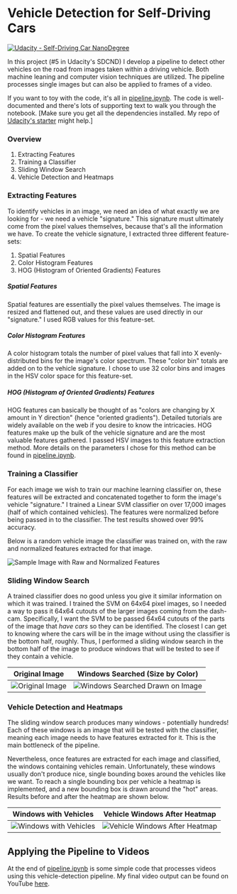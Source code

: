 # Vehicle Detection for Self-Driving Cars

[![Udacity - Self-Driving Car NanoDegree](https://s3.amazonaws.com/udacity-sdc/github/shield-carnd.svg)](http://www.udacity.com/drive)

In this project (#5 in Udacity's SDCND) I develop a pipeline to detect other vehicles on the road from images taken within a driving vehicle. Both machine leaning and computer vision techniques are utilized. The pipeline processes single images but can also be applied to frames of a video.

If you want to toy with the code, it's all in [pipeline.ipynb](https://github.com/SealedSaint/CarND-Term1-P5/blob/master/pipeline.ipynb). The code is well-documented and there's lots of supporting text to walk you through the notebook. [Make sure you get all the dependencies installed. My repo of [Udacity's starter](https://github.com/SealedSaint/CarND-Term1-Starter) might help.] 

### Overview

1. Extracting Features
2. Training a Classifier
3. Sliding Window Search
4. Vehicle Detection and Heatmaps

### Extracting Features

To identify vehicles in an image, we need an idea of what exactly we are looking for - we need a vehicle "signature." This signature must ultimately come from the pixel values themselves, because that's all the information we have. To create the vehicle signature, I extracted three different feature-sets:

1. Spatial Features
2. Color Histogram Features
3. HOG (Histogram of Oriented Gradients) Features

##### Spatial Features

Spatial features are essentially the pixel values themselves. The image is resized and flattened out, and these values are used directly in our "signature." I used RGB values for this feature-set.

##### Color Histogram Features

A color histogram totals the number of pixel values that fall into X evenly-distributed bins for the image's color spectrum. These "color bin" totals are added on to the vehicle signature. I chose to use 32 color bins and images in the HSV color space for this feature-set.

##### HOG (Histogram of Oriented Gradients) Features

HOG features can basically be thought of as "colors are changing by X amount in Y direction" (hence "oriented gradients"). Detailed tutorials are widely available on the web if you desire to know the intricacies. HOG features make up the bulk of the vehicle signature and are the most valuable features gathered. I passed HSV images to this feature extraction method. More details on the parameters I chose for this method can be found in [pipeline.ipynb](https://github.com/SealedSaint/CarND-Term1-P5/blob/master/pipeline.ipynb).

### Training a Classifier

For each image we wish to train our machine learning classifier on, these features will be extracted and concatenated together to form the image's vehicle "signature." I trained a Linear SVM classifier on over 17,000 images (half of which contained vehicles). The features were normalized before being passed in to the classifier. The test results showed over 99% accuracy.

Below is a random vehicle image the classifier was trained on, with the raw and normalized features extracted for that image.

![Sample Image with Raw and Normalized Features](https://github.com/SealedSaint/CarND-Term1-P5/blob/master/example_images/Raw_and_Normalized_Features.png)

### Sliding Window Search

A trained classifier does no good unless you give it similar information on which it was trained. I trained the SVM on 64x64 pixel images, so I needed a way to pass it 64x64 cutouts of the larger images coming from the dash-cam. Specifically, I want the SVM to be passed 64x64 cutouts of the parts of the image that *have cars* so they can be identified. The closest I can get to knowing where the cars will be in the image without using the classifier is the bottom half, roughly. Thus, I performed a sliding window search in the bottom half of the image to produce windows that will be tested to see if they contain a vehicle. 

Original Image | Windows Searched (Size by Color)
:---: | :---:
![Original Image](https://github.com/SealedSaint/CarND-Term1-P5/blob/master/test_images/test5.jpg) | ![Windows Searched Drawn on Image](https://github.com/SealedSaint/CarND-Term1-P5/blob/master/example_images/windows_drawn_test5.jpg)

### Vehicle Detection and Heatmaps

The sliding window search produces many windows - potentially hundreds! Each of these windows is an image that will be tested with the classifier, meaning each image needs to have features extracted for it. This is the main bottleneck of the pipeline.

Nevertheless, once features are extracted for each image and classified, the windows containing vehicles remain. Unfortunately, these windows usually don't produce nice, single bounding boxes around the vehicles like we want. To reach a single bounding box per vehicle a heatmap is implemented, and a new bounding box is drawn around the "hot" areas. Results before and after the heatmap are shown below.

Windows with Vehicles | Vehicle Windows After Heatmap
:---: | :---:
![Windows with Vehicles](https://github.com/SealedSaint/CarND-Term1-P5/blob/master/example_images/good_windows.jpg) | ![Vehicle Windows After Heatmap](https://github.com/SealedSaint/CarND-Term1-P5/blob/master/example_images/found_cars.jpg)

## Applying the Pipeline to Videos

At the end of [pipeline.ipynb](https://github.com/SealedSaint/CarND-Term1-P5/blob/master/pipeline.ipynb) is some simple code that processes videos using this vehicle-detection pipeline. My final video output can be found on YouTube [here](https://www.youtube.com/watch?v=cFNJqk6LXj4).
